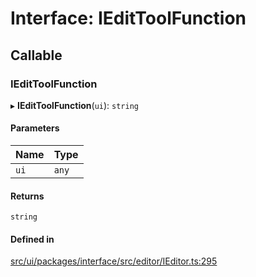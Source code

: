 # Interface: IEditToolFunction

## Callable

### IEditToolFunction

▸ **IEditToolFunction**(`ui`): `string`

#### Parameters

| Name | Type |
| :------ | :------ |
| `ui` | `any` |

#### Returns

`string`

#### Defined in

[src/ui/packages/interface/src/editor/IEditor.ts:295](https://github.com/leaferjs/leafer-ui/blob/4d73938da11e4e94a0fd5c4fb30002be37f139ac/packages/interface/src/editor/IEditor.ts#L295)
